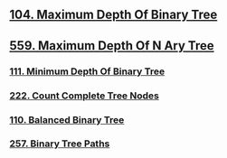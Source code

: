 ## [104. Maximum Depth Of Binary Tree](../../all/101-200/104-maximum-depth-of-binary-tree.md)

## [559. Maximum Depth Of N Ary Tree](../../all/501-600/559-maximum-depth-of-n-ary-tree.md)

### [111. Minimum Depth Of Binary Tree](../../all/101-200/111-minimum-depth-of-binary-tree.md)

### [222. Count Complete Tree Nodes](../../all/201-300/222-count-complete-tree-nodes.md)

### [110. Balanced Binary Tree](../../all/101-200/110-balanced-binary-tree.md)

### [257. Binary Tree Paths](../../all/201-300/257-binary-tree-paths.md)
